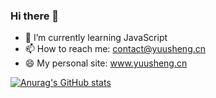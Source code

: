 ### Hi there 👋


- 🌱 I’m currently learning JavaScript
- 📫 How to reach me: contact@yuusheng.cn
- 😄 My personal site: www.yuusheng.cn


[![Anurag's GitHub stats](https://github-readme-stats.vercel.app/api?username=kevin-lier)](https://github.com/anuraghazra/github-readme-stats)
<!--[![Top Langs](https://github-readme-stats.vercel.app/api/top-langs/?username=kevin-lier&layout=compact)](https://github.com/anuraghazra/github-readme-stats)-->

<!--
**Kevin-Lier/Kevin-Lier** is a ✨ _special_ ✨ repository because its `README.md` (this file) appears on your GitHub profile.

Here are some ideas to get you started:

- 🔭 I’m currently working on ...
- 🌱 I’m currently learning ...
- 👯 I’m looking to collaborate on ...
- 🤔 I’m looking for help with ...
- 💬 Ask me about ...
- 📫 How to reach me: ...
- 😄 Pronouns: ...
- ⚡ Fun fact: ...
-->
